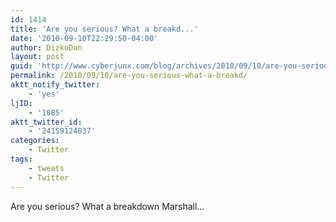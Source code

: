 ```yaml
---
id: 1414
title: 'Are you serious? What a breakd...'
date: '2010-09-10T22:29:50-04:00'
author: DizkoDan
layout: post
guid: 'http://www.cyberjunx.com/blog/archives/2010/09/10/are-you-serious-what-a-breakd/'
permalink: /2010/09/10/are-you-serious-what-a-breakd/
aktt_notify_twitter:
    - 'yes'
ljID:
    - '1085'
aktt_twitter_id:
    - '24159124837'
categories:
    - Twitter
tags:
    - tweets
    - Twitter
---
```


Are you serious? What a breakdown Marshall…